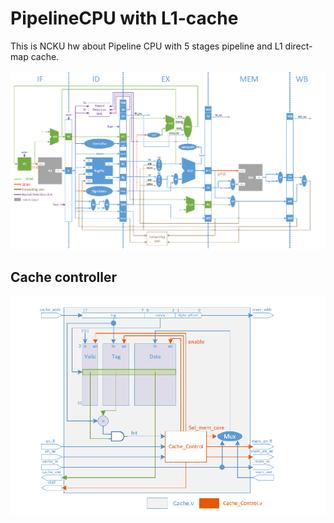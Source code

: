 # PipelineCPU with L1-cache

This is NCKU hw about Pipeline CPU with 5 stages pipeline and L1 direct-map cache.

![](https://github.com/dslin1010/CPUhw/blob/master/PipelineCPU_L1cache/PipelineCPU_L1cache.PNG)

## Cache controller 
![](https://github.com/dslin1010/CPUhw/blob/master/PipelineCPU_L1cache/Cache.PNG)





